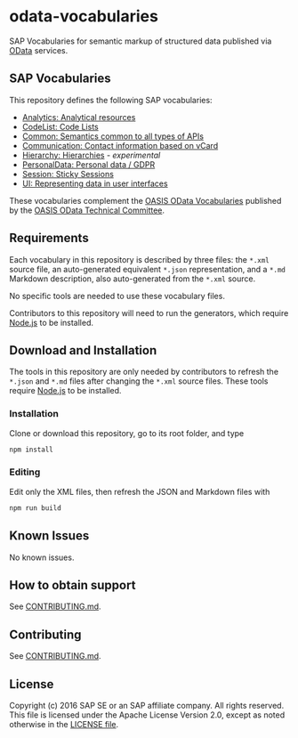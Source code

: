 # odata-vocabularies

SAP Vocabularies for semantic markup of structured data published via [OData](https://www.odata.org) services.


## SAP Vocabularies

This repository defines the following SAP vocabularies:

* [Analytics: Analytical resources](vocabularies/Analytics.md)
* [CodeList: Code Lists](vocabularies/CodeList.md) 
* [Common: Semantics common to all types of APIs](vocabularies/Common.md)
* [Communication: Contact information based on vCard](vocabularies/Communication.md)
* [Hierarchy: Hierarchies](vocabularies/Hierarchy.md) - *experimental*
* [PersonalData: Personal data / GDPR](vocabularies/PersonalData.md)
* [Session: Sticky Sessions](vocabularies/Session.md)
* [UI: Representing data in user interfaces](vocabularies/UI.md)

These vocabularies complement the [OASIS OData Vocabularies](https://github.com/oasis-tcs/odata-vocabularies) published by the [OASIS OData Technical Committee](https://www.oasis-open.org/committees/odata).


## Requirements

Each vocabulary in this repository is described by three files: the `*.xml` source file, an auto-generated equivalent `*.json` representation, and a `*.md` Markdown description, also auto-generated from the `*.xml` source.

No specific tools are needed to use these vocabulary files.

Contributors to this repository will need to run the generators, which require [Node.js](https://nodejs.org/) to be installed.


## Download and Installation

The tools in this repository are only needed by contributors to refresh the `*.json` and `*.md` files after changing the `*.xml` source files. These tools require [Node.js](https://nodejs.org/) to be installed.


### Installation

Clone or download this repository, go to its root folder, and type

```sh
npm install
```


### Editing

Edit only the XML files, then refresh the JSON and  Markdown files with

```sh
npm run build
```


## Known Issues

No known issues.


## How to obtain support

See [CONTRIBUTING.md](CONTRIBUTING.md).


## Contributing

See [CONTRIBUTING.md](CONTRIBUTING.md).


## License

Copyright (c) 2016 SAP SE or an SAP affiliate company. All rights reserved. This file is licensed under the Apache License Version 2.0, except as noted otherwise in the [LICENSE file](LICENSE).